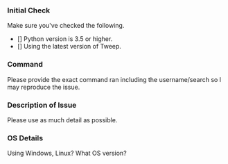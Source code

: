 ### Initial Check

Make sure you've checked the following.

- [] Python version is 3.5 or higher.
- [] Using the latest version of Tweep.

### Command

Please provide the exact command ran including the username/search so I may reproduce the issue.

### Description of Issue

Please use as much detail as possible.

### OS Details

Using Windows, Linux? What OS version?
